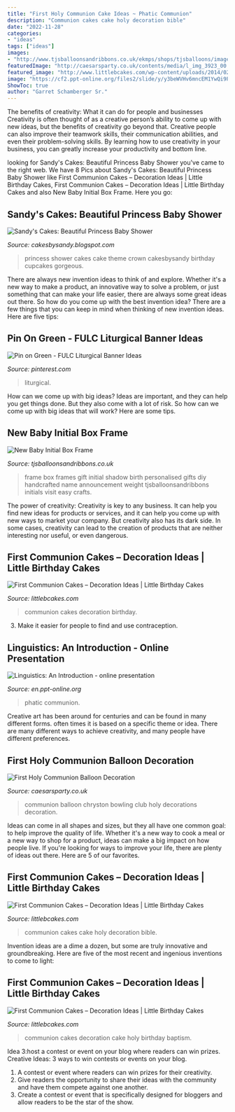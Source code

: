 ```yaml
---
title: "First Holy Communion Cake Ideas ~ Phatic Communion"
description: "Communion cakes cake holy decoration bible"
date: "2022-11-28"
categories:
- "ideas"
tags: ["ideas"]
images:
- "http://www.tjsballoonsandribbons.co.uk/ekmps/shops/tjsballoons/images/new-baby-initial-box-frame-9665-p[ekm]750x1000[ekm].png"
featuredImage: "http://caesarsparty.co.uk/contents/media/l_img_3923_00.jpg"
featured_image: "http://www.littlebcakes.com/wp-content/uploads/2014/02/Pictures-of-First-Communion-Cakes-627x1024.jpg"
image: "https://cf2.ppt-online.org/files2/slide/y/y3beWVHv6mncEM1YwQi9PGJfXSdls4xa2ALNRqOFDz/slide-35.jpg"
ShowToc: true
author: "Garret Schamberger Sr."
---
```



The benefits of creativity: What it can do for people and businesses
Creativity is often thought of as a creative person’s ability to come up with new ideas, but the benefits of creativity go beyond that. Creative people can also improve their teamwork skills, their communication abilities, and even their problem-solving skills. By learning how to use creativity in your business, you can greatly increase your productivity and bottom line.

	

		
looking for Sandy&#039;s Cakes: Beautiful Princess Baby Shower you've came to the right web. We have 8 Pics about Sandy&#039;s Cakes: Beautiful Princess Baby Shower like First Communion Cakes – Decoration Ideas | Little Birthday Cakes, First Communion Cakes – Decoration Ideas | Little Birthday Cakes and also New Baby Initial Box Frame. Here you go:
		
    
## Sandy&#039;s Cakes: Beautiful Princess Baby Shower

<img loading=lazy src="http://3.bp.blogspot.com/-rDky-lWY5xA/TmQAU00gqaI/AAAAAAAADDI/wSO5_toA6Gk/s1600/IMG_2783.JPG" onerror="this.onerror=null;this.src='https://tse2.mm.bing.net/th?id=OIP.jYjk5ZADxn--NqzXdg7Q5AHaLI&amp;pid=15.1';" alt="Sandy&#039;s Cakes: Beautiful Princess Baby Shower">

_Source: cakesbysandy.blogspot.com_

>princess shower cakes cake theme crown cakesbysandy birthday cupcakes gorgeous. 

	

There are always new invention ideas to think of and explore. Whether it's a new way to make a product, an innovative way to solve a problem, or just something that can make your life easier, there are always some great ideas out there. So how do you come up with the best invention idea? There are a few things that you can keep in mind when thinking of new invention ideas. Here are five tips: 

    
## Pin On Green - FULC Liturgical Banner Ideas

<img loading=lazy src="https://i.pinimg.com/736x/fe/48/d2/fe48d2559d518f4f7b4a08c37d616dc4.jpg" onerror="this.onerror=null;this.src='https://tse2.mm.bing.net/th?id=OIP.Dye-SZPJEcFQdvR15B9ogwHaL5&amp;pid=15.1';" alt="Pin on Green - FULC Liturgical Banner Ideas">

_Source: pinterest.com_

>liturgical. 

	

How can we come up with big ideas?
Ideas are important, and they can help you get things done. But they also come with a lot of risk. So how can we come up with big ideas that will work? Here are some tips.

    
## New Baby Initial Box Frame

<img loading=lazy src="http://www.tjsballoonsandribbons.co.uk/ekmps/shops/tjsballoons/images/new-baby-initial-box-frame-9665-p[ekm]750x1000[ekm].png" onerror="this.onerror=null;this.src='https://tse4.mm.bing.net/th?id=OIP.EuyPtarPgYtzfOdui_8wGQHaJ4&amp;pid=15.1';" alt="New Baby Initial Box Frame">

_Source: tjsballoonsandribbons.co.uk_

>frame box frames gift initial shadow birth personalised gifts diy handcrafted name announcement weight tjsballoonsandribbons initials visit easy crafts. 

	

The power of creativity:
Creativity is key to any business. It can help you find new ideas for products or services, and it can help you come up with new ways to market your company. But creativity also has its dark side. In some cases, creativity can lead to the creation of products that are neither interesting nor useful, or even dangerous.

    
## First Communion Cakes – Decoration Ideas | Little Birthday Cakes

<img loading=lazy src="http://www.littlebcakes.com/wp-content/uploads/2014/02/Pictures-of-First-Communion-Cakes.jpg" onerror="this.onerror=null;this.src='https://tse4.mm.bing.net/th?id=OIP.zfnm4-BTchu_Sb08NsrPoQHaMF&amp;pid=15.1';" alt="First Communion Cakes – Decoration Ideas | Little Birthday Cakes">

_Source: littlebcakes.com_

>communion cakes decoration birthday. 

	

3. Make it easier for people to find and use contraception.

    
## Linguistics: An Introduction - Online Presentation

<img loading=lazy src="https://cf2.ppt-online.org/files2/slide/y/y3beWVHv6mncEM1YwQi9PGJfXSdls4xa2ALNRqOFDz/slide-35.jpg" onerror="this.onerror=null;this.src='https://tse3.mm.bing.net/th?id=OIP.P4I36QMAvQ8LZb4Y_fbfsgHaFj&amp;pid=15.1';" alt="Linguistics: An Introduction - online presentation">

_Source: en.ppt-online.org_

>phatic communion. 

	

Creative art has been around for centuries and can be found in many different forms. often times it is based on a specific theme or idea. There are many different ways to achieve creativity, and many people have different preferences.

    
## First Holy Communion Balloon Decoration

<img loading=lazy src="http://caesarsparty.co.uk/contents/media/l_img_3923_00.jpg" onerror="this.onerror=null;this.src='https://tse2.mm.bing.net/th?id=OIP.AiETUvVjh81aAyAUsbnB9AHaNK&amp;pid=15.1';" alt="First Holy Communion Balloon Decoration">

_Source: caesarsparty.co.uk_

>communion balloon chryston bowling club holy decorations decoration. 

	

Ideas can come in all shapes and sizes, but they all have one common goal: to help improve the quality of life. Whether it's a new way to cook a meal or a new way to shop for a product, ideas can make a big impact on how people live. If you're looking for ways to improve your life, there are plenty of ideas out there. Here are 5 of our favorites.

    
## First Communion Cakes – Decoration Ideas | Little Birthday Cakes

<img loading=lazy src="http://www.littlebcakes.com/wp-content/uploads/2014/02/Pictures-of-First-Communion-Cakes-627x1024.jpg" onerror="this.onerror=null;this.src='https://tse2.mm.bing.net/th?id=OIP.iNCejBY0aD6J938eaEJdHAHaMG&amp;pid=15.1';" alt="First Communion Cakes – Decoration Ideas | Little Birthday Cakes">

_Source: littlebcakes.com_

>communion cakes cake holy decoration bible. 

	

Invention ideas are a dime a dozen, but some are truly innovative and groundbreaking. Here are five of the most recent and ingenious inventions to come to light: 

    
## First Communion Cakes – Decoration Ideas | Little Birthday Cakes

<img loading=lazy src="http://www.littlebcakes.com/wp-content/uploads/2014/02/First-Communion-Cakes-Pictures.jpg" onerror="this.onerror=null;this.src='https://tse2.mm.bing.net/th?id=OIP.wXGM0t8lVfhCgtJOHYSbAQHaE6&amp;pid=15.1';" alt="First Communion Cakes – Decoration Ideas | Little Birthday Cakes">

_Source: littlebcakes.com_

>communion cakes decoration cake holy birthday baptism. 

	

Idea 3:host a contest or event on your blog where readers can win prizes.
Creative Ideas: 3 ways to win contests or events on your blog.
1. A contest or event where readers can win prizes for their creativity.
2. Give readers the opportunity to share their ideas with the community and have them compete against one another.
3. Create a contest or event that is specifically designed for bloggers and allow readers to be the star of the show.


